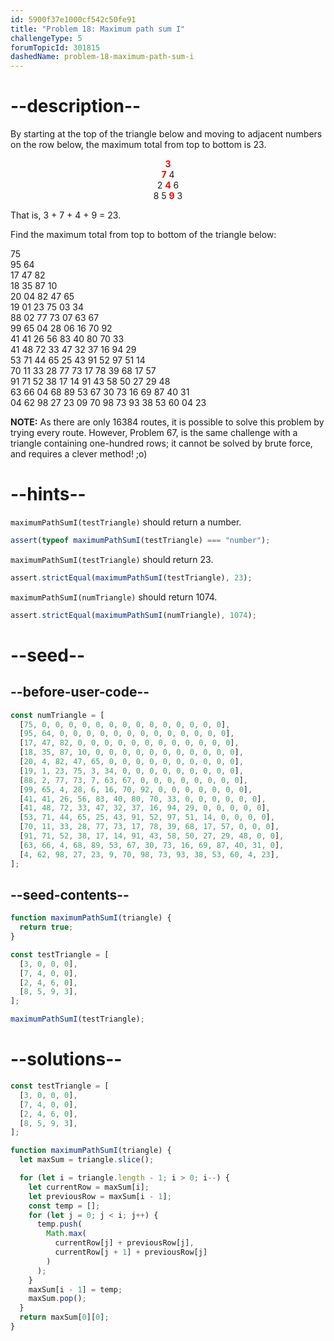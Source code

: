 ```yaml
---
id: 5900f37e1000cf542c50fe91
title: "Problem 18: Maximum path sum I"
challengeType: 5
forumTopicId: 301815
dashedName: problem-18-maximum-path-sum-i
---
```


# --description--

By starting at the top of the triangle below and moving to adjacent numbers on the row below, the maximum total from top to bottom is 23.

<span style='display: block; text-align: center;'>
  <strong style='color: red;'>3</strong><br>
  <strong style='color: red;'>7</strong> 4<br>
  2 <strong style='color: red;'>4</strong> 6<br>
  8 5 <strong style='color: red;'>9</strong> 3
</span>

That is, 3 + 7 + 4 + 9 = 23.

Find the maximum total from top to bottom of the triangle below:

75  
95 64  
17 47 82  
18 35 87 10  
20 04 82 47 65  
19 01 23 75 03 34  
88 02 77 73 07 63 67  
99 65 04 28 06 16 70 92  
41 41 26 56 83 40 80 70 33  
41 48 72 33 47 32 37 16 94 29  
53 71 44 65 25 43 91 52 97 51 14  
70 11 33 28 77 73 17 78 39 68 17 57  
91 71 52 38 17 14 91 43 58 50 27 29 48  
63 66 04 68 89 53 67 30 73 16 69 87 40 31  
04 62 98 27 23 09 70 98 73 93 38 53 60 04 23

**NOTE:** As there are only 16384 routes, it is possible to solve this problem by trying every route. However, Problem 67, is the same challenge with a triangle containing one-hundred rows; it cannot be solved by brute force, and requires a clever method! ;o)

# --hints--

`maximumPathSumI(testTriangle)` should return a number.

```js
assert(typeof maximumPathSumI(testTriangle) === "number");
```

`maximumPathSumI(testTriangle)` should return 23.

```js
assert.strictEqual(maximumPathSumI(testTriangle), 23);
```

`maximumPathSumI(numTriangle)` should return 1074.

```js
assert.strictEqual(maximumPathSumI(numTriangle), 1074);
```

# --seed--

## --before-user-code--

```js
const numTriangle = [
  [75, 0, 0, 0, 0, 0, 0, 0, 0, 0, 0, 0, 0, 0, 0],
  [95, 64, 0, 0, 0, 0, 0, 0, 0, 0, 0, 0, 0, 0, 0],
  [17, 47, 82, 0, 0, 0, 0, 0, 0, 0, 0, 0, 0, 0, 0],
  [18, 35, 87, 10, 0, 0, 0, 0, 0, 0, 0, 0, 0, 0, 0],
  [20, 4, 82, 47, 65, 0, 0, 0, 0, 0, 0, 0, 0, 0, 0],
  [19, 1, 23, 75, 3, 34, 0, 0, 0, 0, 0, 0, 0, 0, 0],
  [88, 2, 77, 73, 7, 63, 67, 0, 0, 0, 0, 0, 0, 0, 0],
  [99, 65, 4, 28, 6, 16, 70, 92, 0, 0, 0, 0, 0, 0, 0],
  [41, 41, 26, 56, 83, 40, 80, 70, 33, 0, 0, 0, 0, 0, 0],
  [41, 48, 72, 33, 47, 32, 37, 16, 94, 29, 0, 0, 0, 0, 0],
  [53, 71, 44, 65, 25, 43, 91, 52, 97, 51, 14, 0, 0, 0, 0],
  [70, 11, 33, 28, 77, 73, 17, 78, 39, 68, 17, 57, 0, 0, 0],
  [91, 71, 52, 38, 17, 14, 91, 43, 58, 50, 27, 29, 48, 0, 0],
  [63, 66, 4, 68, 89, 53, 67, 30, 73, 16, 69, 87, 40, 31, 0],
  [4, 62, 98, 27, 23, 9, 70, 98, 73, 93, 38, 53, 60, 4, 23],
];
```

## --seed-contents--

```js
function maximumPathSumI(triangle) {
  return true;
}

const testTriangle = [
  [3, 0, 0, 0],
  [7, 4, 0, 0],
  [2, 4, 6, 0],
  [8, 5, 9, 3],
];

maximumPathSumI(testTriangle);
```

# --solutions--

```js
const testTriangle = [
  [3, 0, 0, 0],
  [7, 4, 0, 0],
  [2, 4, 6, 0],
  [8, 5, 9, 3],
];

function maximumPathSumI(triangle) {
  let maxSum = triangle.slice();

  for (let i = triangle.length - 1; i > 0; i--) {
    let currentRow = maxSum[i];
    let previousRow = maxSum[i - 1];
    const temp = [];
    for (let j = 0; j < i; j++) {
      temp.push(
        Math.max(
          currentRow[j] + previousRow[j],
          currentRow[j + 1] + previousRow[j]
        )
      );
    }
    maxSum[i - 1] = temp;
    maxSum.pop();
  }
  return maxSum[0][0];
}
```
